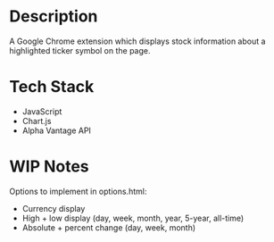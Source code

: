 # Description

A Google Chrome extension which displays stock information about a highlighted ticker symbol on the page.

# Tech Stack

* JavaScript
* Chart.js
* Alpha Vantage API

# WIP Notes

Options to implement in options.html:

* Currency display
* High + low display (day, week, month, year, 5-year, all-time)
* Absolute + percent change (day, week, month)

